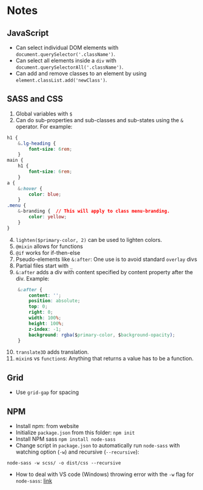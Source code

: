 # Notes

## JavaScript

* Can select individual DOM elements with `document.querySelector('.className')`. 
* Can select all elements inside a `div` with `document.querySelectorAll('.className')`.
* Can add and remove classes to an element by using `element.classList.add('newClass')`.

## SASS and CSS

1. Global variables with `$`
2. Can do sub-properties and sub-classes and sub-states using the `&` operator. For example:
```css
h1 {
    &.lg-heading {
        font-size: 6rem;
    }
main {
    h1 {
        font-size: 6rem;
    }
a {
    &:hover {
        color: blue;
    }
.menu {
    &-branding {  // This will apply to class menu-branding.
        color: yellow;
    }
}
```
4. `lighten($primary-color, 2)` can be used to lighten colors.
5. `@mixin` allows for functions
6. `@if` works for if-then-else
7. Pseudo-elements like `&:after`: One use is to avoid standard `overlay` divs
8. Partial files start with `_`
9. `&:after` adds a div with content specified by content property after the div. Example: 
```css
    &:after {
        content: '';
        position: absolute;
        top: 0;
        right: 0;
        width: 100%;
        height: 100%;
        z-index: -1;
        background: rgba($primary-color, $background-opacity);
    }
```
10. `translate3D` adds translation.
11. `mixin`s vs `function`s: Anything that returns a value has to be a function.

## Grid

* Use `grid-gap` for spacing

## NPM 

* Install npm: from website
* Initialize `package.json` from this folder: `npm init`
* Install NPM sass `npm install node-sass`
* Change script in `package.json` to automatically run `node-sass` with watching option (`-w`) and recursive (`--recursive`):
```
node-sass -w scss/ -o dist/css --recursive
```
* How to deal with VS code (Windows) throwing error with the `-w` flag for `node-sass`: [link](https://stackoverflow.com/questions/50395998/vscode-wont-work-with-filewatchers)

